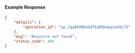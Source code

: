 <!-- Code generated for API Clients. DO NOT EDIT. -->

#### Example Response

```json
{
	"details": {
		"operation_id": "op_2qqBkOBKmkdTEqMdm4pg1uhkLTd"
	},
	"msg": "Resource not found",
	"status_code": 404
}
```
